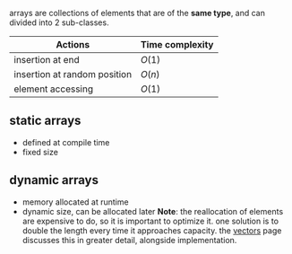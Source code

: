 arrays are collections of elements that are of the **same type**, and can divided into 2 sub-classes.

| Actions | Time complexity |
| ---- | ---- |
| insertion at end | $O(1)$ |
| insertion at random position | $O(n)$ |
| element accessing | $O(1)$ |
## static arrays
- defined at compile time
- fixed size
## dynamic arrays
- memory allocated at runtime
- dynamic size, can be allocated later
**Note**: the reallocation of elements are expensive to do, so it is important to optimize it. one solution is to double the length every time it approaches capacity. the [vectors](arrays/abstract%20vector%20definition.md) page discusses this in greater detail, alongside implementation.
